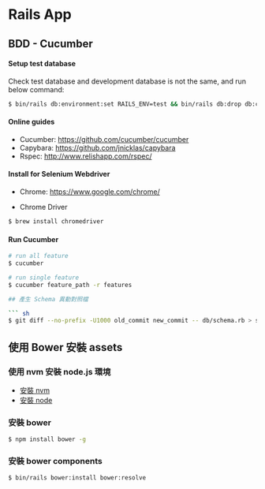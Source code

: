 # Rails App

## BDD - Cucumber

#### Setup test database

Check test database and development database is not the same, and run below command:

``` sh
$ bin/rails db:environment:set RAILS_ENV=test && bin/rails db:drop db:create db:migrate db:seed RAILS_ENV=test
```

#### Online guides

- Cucumber: https://github.com/cucumber/cucumber
- Capybara: https://github.com/jnicklas/capybara
- Rspec: http://www.relishapp.com/rspec/

#### Install for Selenium Webdriver

- Chrome: https://www.google.com/chrome/

- Chrome Driver

``` sh
$ brew install chromedriver
```

#### Run Cucumber

``` sh
# run all feature
$ cucumber

# run single feature
$ cucumber feature_path -r features

## 產生 Schema 異動對照檔

``` sh
$ git diff --no-prefix -U1000 old_commit new_commit -- db/schema.rb > schema.txt
```

## 使用 Bower 安裝 assets

### 使用 nvm 安裝 node.js 環境

- [安裝 nvm](https://github.com/creationix/nvm#install-script)
- [安裝 node](https://github.com/creationix/nvm#usage)

### 安裝 bower

``` sh
$ npm install bower -g
```

### 安裝 bower components

``` sh
$ bin/rails bower:install bower:resolve
```
